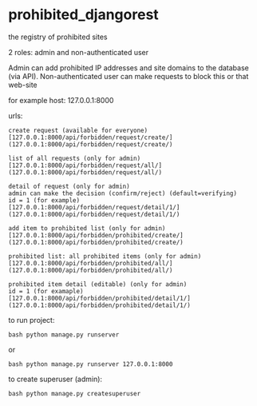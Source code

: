 # prohibited_djangorest
the registry of prohibited sites

2 roles: admin and non-authenticated user

Admin can add prohibited IP addresses and site domains to the database (via API).
Non-authenticated user can make requests to block this or that web-site


for example host: 127.0.0.1:8000

urls:

    create request (available for everyone)
    [127.0.0.1:8000/api/forbidden/request/create/](127.0.0.1:8000/api/forbidden/request/create/)
 
    list of all requests (only for admin)
    [127.0.0.1:8000/api/forbidden/request/all/](127.0.0.1:8000/api/forbidden/request/all/)
    
    detail of request (only for admin)
    admin can make the decision (confirm/reject) (default=verifying)
    id = 1 (for example)
    [127.0.0.1:8000/api/forbidden/request/detail/1/](127.0.0.1:8000/api/forbidden/request/detail/1/)
    
    add item to prohibited list (only for admin)
    [127.0.0.1:8000/api/forbidden/prohibited/create/](127.0.0.1:8000/api/forbidden/prohibited/create/)
    
    prohibited list: all prohibited items (only for admin)
    [127.0.0.1:8000/api/forbidden/prohibited/all/](127.0.0.1:8000/api/forbidden/prohibited/all/)
    
    prohibited item detail (editable) (only for admin)
    id = 1 (for examaple)
    [127.0.0.1:8000/api/forbidden/prohibited/detail/1/](127.0.0.1:8000/api/forbidden/prohibited/detail/1/)
    

to run project:

```bash python manage.py runserver```

or 

```bash python manage.py runserver 127.0.0.1:8000```

to create superuser (admin):

```bash python manage.py createsuperuser```
